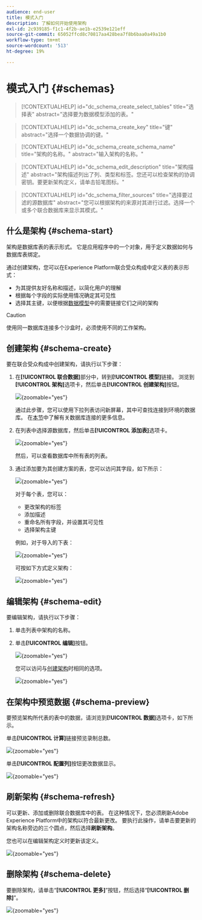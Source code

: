 ```yaml
---
audience: end-user
title: 模式入门
description: 了解如何开始使用架构
exl-id: 2c939185-f1c1-4f2b-ae1b-e2539e121eff
source-git-commit: 65052ffcd8c70817aa428bea7f8b6baa0a49a1b0
workflow-type: tm+mt
source-wordcount: '513'
ht-degree: 19%

---
```


# 模式入门 {#schemas}

>[!CONTEXTUALHELP]
>id="dc_schema_create_select_tables"
>title="选择表"
>abstract="选择要为数据模型添加的表。"

>[!CONTEXTUALHELP]
>id="dc_schema_create_key"
>title="键"
>abstract="选择一个数据协调的键。"

>[!CONTEXTUALHELP]
>id="dc_schema_create_schema_name"
>title="架构的名称。"
>abstract="输入架构的名称。"


>[!CONTEXTUALHELP]
>id="dc_schema_edit_description"
>title="架构描述"
>abstract="架构描述列出了列、类型和标签。您还可以检查架构的协调密钥。要更新架构定义，请单击铅笔图标。"

>[!CONTEXTUALHELP]
>id="dc_schema_filter_sources"
>title="选择要过滤的源数据库"
>abstract="您可以根据架构的来源对其进行过滤。选择一个或多个联合数据库来显示其模式。"

## 什么是架构 {#schema-start}

架构是数据库表的表示形式。 它是应用程序中的一个对象，用于定义数据如何与数据库表绑定。

通过创建架构，您可以在Experience Platform联合受众构成中定义表的表示形式：

* 为其提供友好名称和描述，以简化用户的理解
* 根据每个字段的实际使用情况确定其可见性
* 选择其主键，以便根据[数据模型](../data-management/gs-models.md#data-model-start)中的需要链接它们之间的架构

>[!CAUTION]
>
>使用同一数据库连接多个沙盒时，必须使用不同的工作架构。
>

## 创建架构 {#schema-create}

要在联合受众构成中创建架构，请执行以下步骤：

1. 在&#x200B;**[!UICONTROL 联合数据]**&#x200B;部分中，转到&#x200B;**[!UICONTROL 模型]**&#x200B;链接。 浏览到&#x200B;**[!UICONTROL 架构]**&#x200B;选项卡，然后单击&#x200B;**[!UICONTROL 创建架构]**&#x200B;按钮。

   ![](assets/schema_create.png){zoomable="yes"}

   通过此步骤，您可以使用下拉列表访问新屏幕，其中可查找连接到环境的数据库。 在[本节](../connections/connections.md#connections-fdb)中了解有关数据库连接的更多信息。

1. 在列表中选择源数据库，然后单击&#x200B;**[!UICONTROL 添加表]**&#x200B;选项卡。

   ![](assets/schema_tables.png){zoomable="yes"}

   然后，可以查看数据库中所有表的列表。

1. 通过添加要为其创建方案的表，您可以访问其字段，如下所示：

   ![](assets/schema_fields.png){zoomable="yes"}

   对于每个表，您可以：

   * 更改架构的标签
   * 添加描述
   * 重命名所有字段，并设置其可见性
   * 选择架构主键

   例如，对于导入的下表：

   ![](assets/schema_lumaorder.png){zoomable="yes"}

   可按如下方式定义架构：

   ![](assets/schema_lumaorders.png){zoomable="yes"}

## 编辑架构 {#schema-edit}

要编辑架构，请执行以下步骤：

1. 单击列表中架构的名称。

1. 单击&#x200B;**[!UICONTROL 编辑]**&#x200B;按钮。

   ![](assets/schema_edit.png){zoomable="yes"}

   您可以访问与[创建架构](#schema-create)时相同的选项。

   ![](assets/schema_edit_orders.png){zoomable="yes"}


## 在架构中预览数据 {#schema-preview}

要预览架构所代表的表中的数据，请浏览到&#x200B;**[!UICONTROL 数据]**&#x200B;选项卡，如下所示。

单击&#x200B;**[!UICONTROL 计算]**&#x200B;链接预览录制总数。

![](assets/schema_data.png){zoomable="yes"}

单击&#x200B;**[!UICONTROL 配置列]**&#x200B;按钮更改数据显示。

![](assets/schema_columns.png){zoomable="yes"}


## 刷新架构 {#schema-refresh}

可以更新、添加或删除联合数据库中的表。 在这种情况下，您必须刷新Adobe Experience Platform中的架构以符合最新更改。 要执行此操作，请单击要更新的架构名称旁边的三个圆点，然后选择&#x200B;**刷新架构**。

您也可以在编辑架构定义时更新该定义。

![](assets/schema_refresh.png){zoomable="yes"}


## 删除架构 {#schema-delete}

要删除架构，请单击“**[!UICONTROL 更多]**”按钮，然后选择“**[!UICONTROL 删除]**”。

![](assets/schema_delete.png){zoomable="yes"}
